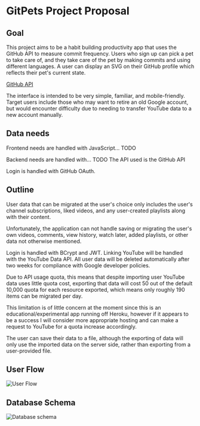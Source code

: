 # GitPets Project Proposal

## Goal

This project aims to be a habit building productivity app that uses the GitHub
API to measure commit frequency. Users who sign up can pick a pet to take care
of, and they take care of the pet by making commits and using different
languages. A user can display an SVG on their GitHub profile which reflects
their pet's current state.

[GitHub API](https://docs.github.com/en/free-pro-team@latest/rest)  

The interface is intended to be very simple, familiar, and mobile-friendly.
Target users include those who may want to retire an old
Google account, but would encounter difficulty due to needing to transfer
YouTube data to a new account manually.

## Data needs

Frontend needs are handled with JavaScript... TODO

Backend needs are handled with... TODO
The API used is the GitHub API

Login is handled with GitHub OAuth.

## Outline

User data that can be migrated at the user's choice only includes the
user's channel subscriptions, liked videos, and any user-created playlists
along with their content.

Unfortunately, the application can not handle saving or migrating the user's
own videos, comments, view history, watch later, added playlists, or other data
not otherwise mentioned.

Login is handled with BCrypt and JWT. Linking YouTube will be handled with the
YouTube Data API. All user data will be deleted automatically after two weeks
for compliance with Google developer policies.

Due to API usage quota, this means that despite importing user YouTube
data uses little quota cost, exporting that data will cost 50 out of the
default 10,000 quota for each resource exported, which means only roughly 190 items
can be migrated per day.

This limitation is of little concern at the moment since this is an
educational/experimental app running off Heroku, however if it appears to be a
success I will consider more appropriate hosting and can make a request to
YouTube for a quota increase accordingly.

The user can save their data to a file, although the exporting of data will
only use the imported data on the server side, rather than exporting from a
user-provided file.

## User Flow

![User Flow]()

## Database Schema

![Database schema](./readme/GitPets_Schema.png)
